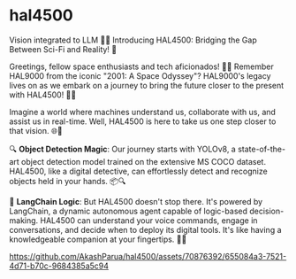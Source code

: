 # hal4500
Vision integrated to LLM
🌌🤖 Introducing HAL4500: Bridging the Gap Between Sci-Fi and Reality! 🚀

Greetings, fellow space enthusiasts and tech aficionados! 
🚀✨ Remember HAL9000 from the iconic "2001: A Space Odyssey"? HAL9000's legacy lives on as we embark on a journey to bring the future closer to the present with HAL4500! 🤖🌠

Imagine a world where machines understand us, collaborate with us, and assist us in real-time. 
Well, HAL4500 is here to take us one step closer to that vision. 🌐🔮

🔍 **Object Detection Magic**:
Our journey starts with YOLOv8, a state-of-the-art object detection model trained on the extensive MS COCO dataset. HAL4500, like a digital detective, can effortlessly detect and recognize objects held in your hands. 📦🔍

🧠 **LangChain Logic**:
But HAL4500 doesn't stop there. It's powered by LangChain, a dynamic autonomous agent capable of logic-based decision-making.
HAL4500 can understand your voice commands, engage in conversations, and decide when to deploy its digital tools. It's like having a knowledgeable companion at your fingertips. 💬🤯



https://github.com/AkashParua/hal4500/assets/70876392/655084a3-7521-4d71-b70c-9684385a5c94


